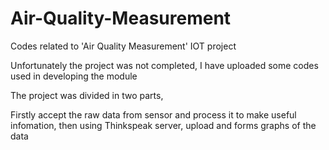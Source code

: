 # Air-Quality-Measurement

Codes related to 'Air Quality Measurement' IOT project

Unfortunately the project was not completed, I have uploaded some codes used in developing the module

The project was divided in two parts,

Firstly accept the raw data from sensor and process it to make useful infomation, then using Thinkspeak server, upload and forms graphs of the data
